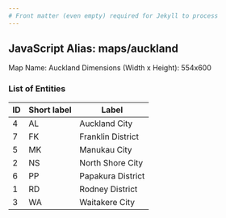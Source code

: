 ```yaml
---
# Front matter (even empty) required for Jekyll to process
---
```


## JavaScript Alias: maps/auckland

Map Name: Auckland
Dimensions (Width x Height): 554x600

### List of Entities

| ID  | Short label | Label             |
| --- | ----------- | ----------------- |
| 4   | AL          | Auckland City     |
| 7   | FK          | Franklin District |
| 5   | MK          | Manukau City      |
| 2   | NS          | North Shore City  |
| 6   | PP          | Papakura District |
| 1   | RD          | Rodney District   |
| 3   | WA          | Waitakere City    |
